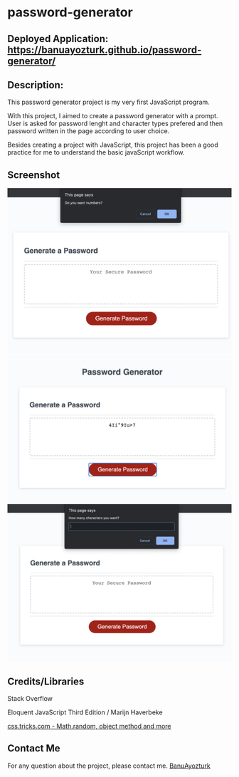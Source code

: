 # password-generator

## Deployed Application: https://banuayozturk.github.io/password-generator/
## Description: 
This password generator project is my very first JavaScript program. 

With this project, I aimed to create a password generator with a prompt. User is asked for password lenght and character types prefered and then password written  in the page according to user choice.

Besides creating a project with JavaScript,  this project has been a good practice for me to understand the basic javaScript workflow.

## Screenshot
![Password Generatorimages - 3240.1166](./images/screen-shot.png)
![Portfolio page - 968.1744 ](./images/screen-shot2.png)
![Portfolio page - 968.1744 ](./images/screen-shot3.png)

## Credits/Libraries
 Stack Overflow

 Eloquent JavaScript Third Edition / Marijn Haverbeke

 [css.tricks.com - Math.random, object method and more](https://css-tricks.com/lots-of-ways-to-use-math-random-in-javascript/)

## Contact Me
For any question about the project, please contact me.
[BanuAyozturk](mailto:bnyksl@gmail.com)
